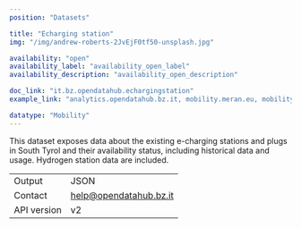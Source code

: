 ```yaml
---
position: "Datasets"

title: "Echarging station"
img: "/img/andrew-roberts-2JvEjF0tf50-unsplash.jpg"

availability: "open"
availability_label: "availability_open_label"
availability_description: "availability_open_description"

doc_link: "it.bz.opendatahub.echargingstation"
example_link: "analytics.opendatahub.bz.it, mobility.meran.eu, mobility.bz.it"

datatype: "Mobility"
---
```


This dataset exposes data about the existing e-charging stations and plugs in South Tyrol and their availability status, including historical data and usage. Hydrogen station data are included.

|             |                        |
| :---------- | ---------------------- |
| Output      | JSON                   |
| Contact     | help@opendatahub.bz.it |
| API version | v2                     |
